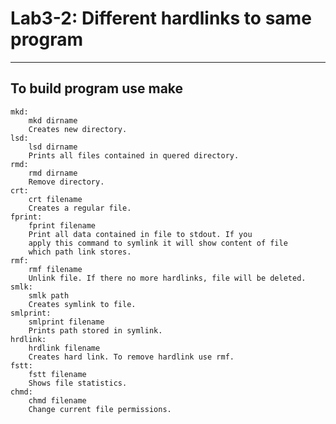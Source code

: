 # Lab3-2: Different hardlinks to same program
---
To build program use make
---
  	mkd:
  		mkd dirname
  		Creates new directory.
  	lsd:
  		lsd dirname
  		Prints all files contained in quered directory.
  	rmd:
  		rmd dirname
  		Remove directory.
  	crt:
  		crt filename
  		Creates a regular file.
  	fprint:
  		fprint filename
  		Print all data contained in file to stdout. If you
  		apply this command to symlink it will show content of file
  		which path link stores.
  	rmf:
  		rmf filename
  		Unlink file. If there no more hardlinks, file will be deleted.
  	smlk:
  		smlk path
  		Creates symlink to file.
  	smlprint:
  		smlprint filename
  		Prints path stored in symlink.
  	hrdlink:
  		hrdlink filename
  		Creates hard link. To remove hardlink use rmf.
  	fstt:
  		fstt filename
  		Shows file statistics.
  	chmd:
  		chmd filename
  		Change current file permissions.
